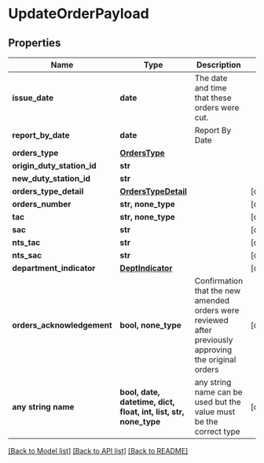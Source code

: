 # UpdateOrderPayload


## Properties
Name | Type | Description | Notes
------------ | ------------- | ------------- | -------------
**issue_date** | **date** | The date and time that these orders were cut. | 
**report_by_date** | **date** | Report By Date | 
**orders_type** | [**OrdersType**](OrdersType.md) |  | 
**origin_duty_station_id** | **str** |  | 
**new_duty_station_id** | **str** |  | 
**orders_type_detail** | [**OrdersTypeDetail**](OrdersTypeDetail.md) |  | [optional] 
**orders_number** | **str, none_type** |  | [optional] 
**tac** | **str, none_type** |  | [optional] 
**sac** | **str** |  | [optional] 
**nts_tac** | **str** |  | [optional] 
**nts_sac** | **str** |  | [optional] 
**department_indicator** | [**DeptIndicator**](DeptIndicator.md) |  | [optional] 
**orders_acknowledgement** | **bool, none_type** | Confirmation that the new amended orders were reviewed after previously approving the original orders | [optional] 
**any string name** | **bool, date, datetime, dict, float, int, list, str, none_type** | any string name can be used but the value must be the correct type | [optional]

[[Back to Model list]](../README.md#documentation-for-models) [[Back to API list]](../README.md#documentation-for-api-endpoints) [[Back to README]](../README.md)


